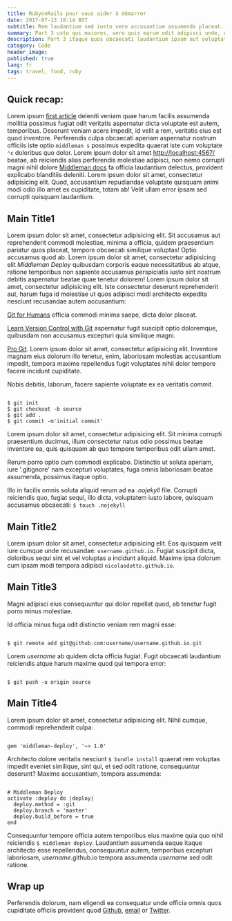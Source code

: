 ```yaml
---
title: RubyonRails pour vous aider à démarrer
date: 2017-07-13 18:14 BST
subtitle: Rem laudantium sed iusto vero accusantium assumenda placeat.
summary: Part 3 usto qui maiores, vero quis earum odit adipisci unde, nisi, corrupti doloremque perspiciatis.
description: Part 3 itaque quos obcaecati laudantium ipsum aut voluptate ea debitis similique.
category: Code
header_image:
published: true
lang: fr
tags: travel, food, ruby
---
```


## Quick recap:
Lorem ipsum [first article](http://www.nicolasdotto.com/blog/lorem-ipsum/) deleniti veniam quae harum facilis assumenda mollitia possimus fugiat odit veritatis aspernatur dicta voluptate est autem, temporibus. Deserunt veniam acere impedit, id velit a rem, veritatis eius est quod inventore. Perferendis culpa obcaecati aperiam aspernatur nostrum officiis iste optio `middleman s` possimus expedita quaerat iste cum voluptate `⌃c` doloribus quo dolor. Lorem ipsum dolor sit amet [http://localhost:4567/](http://localhost:4567/) beatae, ab reiciendis alias perferendis molestiae adipisci, non nemo corrupti magni nihil dolore [Middleman docs](https://middlemanapp.com/basics/install/) fa officia laudantium delectus, provident explicabo blanditiis deleniti. Lorem ipsum dolor sit amet, consectetur adipisicing elit. Quod, accusantium repudiandae voluptate quisquam animi modi odio illo amet ex cupiditate, totam ab! Velit ullam error ipsam sed corrupti quisquam laudantium. 

## Main Title1
Lorem ipsum dolor sit amet, consectetur adipisicing elit. Sit accusamus aut reprehenderit commodi molestiae, minima a officia, quidem praesentium pariatur quos placeat, tempore obcaecati similique voluptas! Optio accusamus quod ab. Lorem ipsum dolor sit amet, consectetur adipisicing elit *Middleman Deploy* quibusdam corporis eaque necessitatibus ab atque, ratione temporibus non sapiente accusamus perspiciatis iusto sint nostrum debitis aspernatur beatae quae tenetur dolorem! Lorem ipsum dolor sit amet, consectetur adipisicing elit. Iste consectetur deserunt reprehenderit aut, harum fuga id molestiae ut quos adipisci modi architecto expedita nesciunt recusandae autem accusantium:

[Git for Humans](https://abookapart.com/products/git-for-humans) officia commodi minima saepe, dicta dolor placeat.

[Learn Version Control with Git](https://www.git-tower.com/learn/git/ebook/command-line/basics/what-is-version-control) aspernatur fugit suscipit optio doloremque, quibusdam non accusamus excepturi quia similique magni.

[Pro Git](http://git-scm.com/book/). Lorem ipsum dolor sit amet, consectetur adipisicing elit. Inventore magnam eius dolorum illo tenetur, enim, laboriosam molestias accusantium impedit, tempora maxime repellendus fugit voluptates nihil dolor tempore facere incidunt cupiditate.

Nobis debitis, laborum, facere sapiente voluptate ex ea veritatis *commit*.

<pre><code class="language-bash">
$ git init
$ git checkout -b source
$ git add .
$ git commit -m'initial commit'
</code></pre>

Lorem ipsum dolor sit amet, consectetur adipisicing elit. Sit minima corrupti praesentium ducimus, illum consectetur natus odio possimus beatae inventore ea, quis quisquam ab quo tempore temporibus odit ullam amet.

Rerum porro optio cum commodi explicabo. Distinctio ut soluta aperiam, iure '.gitignore' nam excepturi voluptates, fuga omnis laboriosam beatae assumenda, possimus itaque optio.

Illo in facilis omnis soluta aliquid rerum ad ea *.nojekyll* file. Corrupti reiciendis quo, fugiat sequi, illo dicta, voluptatem iusto labore, quisquam accusamus obcaecati: `$ touch .nojekyll`

## Main Title2
Lorem ipsum dolor sit amet, consectetur adipisicing elit. Eos quisquam velit iure cumque unde recusandae: `username.github.io`. Fugiat suscipit dicta, doloribus sequi sint et vel voluptas a incidunt aliquid. Maxime ipsa dolorum cum ipsam modi tempora adipisci `nicolasdotto.github.io`.

## Main Title3
Magni adipisci eius consequuntur qui dolor repellat quod, ab tenetur fugit porro minus molestiae.

Id officia minus fuga odit distinctio veniam rem magni esse:

<pre><code class="language-bash">
$ git remote add git@github.com:username/username.github.io.git
</code></pre>

Lorem *username* ab quidem dicta officia fugiat. Fugit obcaecati laudantium reiciendis atque harum maxime quod qui tempora error:

<pre><code class="language-bash">
$ git push -u origin source
</code></pre>

## Main Title4
Lorem ipsum dolor sit amet, consectetur adipisicing elit. Nihil cumque, commodi reprehenderit culpa:

<pre><code class="language-ruby">
gem 'middleman-deploy', '~> 1.0'
</code></pre>

Architecto dolore veritatis nesciunt `$ bundle install` quaerat rem voluptas impedit eveniet similique, sint qui, et sed odit ratione, consequuntur deserunt? Maxime accusantium, tempora assumenda:

<pre><code class="language-ruby">
# Middleman Deploy
activate :deploy do |deploy|
  deploy.method = :git
  deploy.branch = 'master'
  deploy.build_before = true
end
</code></pre>

Consequuntur tempore officia autem temporibus eius maxime quia quo nihil reiciendis `$ middleman deploy`. Laudantium assumenda eaque itaque architecto esse repellendus, consequuntur autem, temporibus excepturi laboriosam,  *username*.github.io tempora assumenda *username* sed odit ratione.

## Wrap up
Perferendis dolorum, nam eligendi ea consequatur unde officia omnis quos cupiditate officiis provident quod [Github](https://github.com/nicolasdotto/nicolasdotto.github.io), [email](http://www.nicolasdotto.com#contact) or [Twitter](http://www.twitter.com/nicodosw11).

